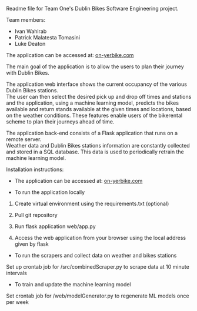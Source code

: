 Readme file for Team One's Dublin Bikes Software Engineering project.

Team members:

- Ivan Wahlrab
- Patrick Malatesta Tomasini
- Luke Deaton

The application can be accessed at: <a href="https://on-yerbike.com">on-yerbike.com</a>

The main goal of the application is to allow the users to plan their journey with Dublin Bikes.

The application web interface shows the current occupancy of the various Dublin Bikes stations. <br>
The user can then select the desired pick up and drop off times and stations and the application, using a machine learning model, predicts the bikes available and return stands available at the given times and locations, based on the weather conditions.
These features enable users of the bikerental scheme to plan their journeys ahead of time.



The application back-end consists of a Flask application that runs on a remote server. <br>
Weather data and Dublin Bikes stations information are constantly collected and stored in a SQL database. This data is used to periodically retrain the machine learning model.


Installation instructions:

- The application can be accessed at: <a href="https://on-yerbike.com">on-yerbike.com</a>

- To run the application locally

1) Create virtual environment using the requirements.txt (optional)

2) Pull git repository

3) Run flask application web/app.py

4) Access the web application from your browser using the local address given by flask

- To run the scrapers and collect data on weather and bikes stations

Set up crontab job for /src/combinedScraper.py to scrape data at 10 minute intervals

- To train and update the machine learning model

Set crontab job for /web/modelGenerator.py to regenerate ML models once per week
